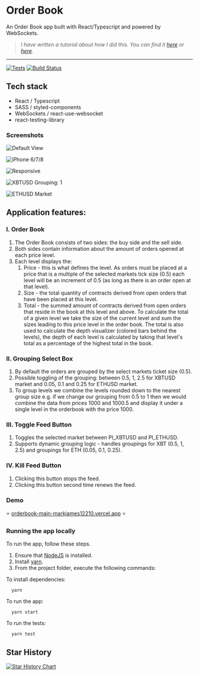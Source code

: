 # Order Book
An Order Book app built with React/Typescript and powered by WebSockets.

>_I have written a tutorial about how I did this. You can find it [here](https://www.mihailgaberov.com/build-a-real-time-order-book-application-with-react-and-websockets/) or [here](https://www.freecodecamp.org/news/react-websockets-project-build-real-time-order-book-app/)._


<hr />

<!-- prettier-ignore-start -->
[![Tests](https://github.com/mihailgaberov/orderbook/actions/workflows/main.yml/badge.svg)](https://github.com/mihailgaberov/orderbook/actions/workflows/main.yml)
[![Build Status][build-badge]][build]

[build-badge]: https://img.shields.io/github/deployments/mihailgaberov/orderbook/production?label=vercel&logoColor=vercel
[build]: https://github.com/mihailgaberov/orderbook/deployments
<!-- prettier-ignore-end -->

## Tech stack
 - React / Typescript
 - SASS / styled-components
 - WebSockets / react-use-websocket
 - react-testing-library
 
### Screenshots
![Default View](https://github.com/mihailgaberov/orderbook/blob/main/screenshots/default_view.png)

![iPhone 6/7/8](https://github.com/mihailgaberov/orderbook/blob/main/screenshots/iphone678.png)

![Responsive](https://github.com/mihailgaberov/orderbook/blob/main/screenshots/responsive.png)

![XBTUSD Grouping: 1](https://github.com/mihailgaberov/orderbook/blob/main/screenshots/XBTUSD_grouping_1.png)

![ETHUSD Market](https://github.com/mihailgaberov/orderbook/blob/main/screenshots/ETHUSD_market.png)

## Application features:
### I. Order Book
 1. The Order Book consists of two sides: the buy side and the sell side.
 2. Both sides contain information about the amount of orders opened at each price level.
 3. Each level displays the:
    1. Price - this is what defines the level. As orders must be placed at a price that is a
       multiple of the selected markets tick size (0.5) each level will be an increment of 0.5 (as
       long as there is an order open at that level).
    2. Size - the total quantity of contracts derived from open orders that have been placed at
       this level.
    3. Total - the summed amount of contracts derived from open orders that reside in the
       book at this level and above. To calculate the total of a given level we take the size of the
       current level and sum the sizes leading to this price level in the order book. The total is
       also used to calculate the depth visualizer (colored bars behind the levels), the depth of
       each level is calculated by taking that level's total as a percentage of the highest total in
       the book.
### II. Grouping Select Box
 1. By default the orders are grouped by the select markets ticket size (0.5).
 2. Possible toggling of the grouping: between 0.5, 1, 2.5 for XBTUSD market and 0.05, 0.1 and 0.25 for ETHUSD market.
 3. To group levels we combine the levels rounded down to the nearest group size e.g. if we change our grouping from 0.5 to 1 then we would combine the data from prices 1000 and 1000.5 and display it under a single level in the orderbook with the price 1000.

### III. Toggle Feed Button
1. Toggles the selected market between PI_XBTUSD and PI_ETHUSD.
2. Supports dynamic grouping logic - handles groupings for XBT (0.5, 1, 2.5) and groupings for ETH (0.05, 0.1, 0.25).

### IV. Kill Feed Button
1. Clicking this button stops the feed.
2. Clicking this button second time renews the feed.


### Demo
:star: [orderbook-main-markjames12210.vercel.app](https://orderbook-main-markjames12210.vercel.app/) :star:

### Running the app locally

To run the app, follow these steps.

1. Ensure that [NodeJS](http://nodejs.org/) is installed.
2. Install [yarn](https://classic.yarnpkg.com/en/docs/install/#windows-stable/).
3. From the project folder, execute the following commands:

To install dependencies:
```shell
  yarn
```
To run the app:

```shell
  yarn start
```

To run the tests:

```shell
  yarn test
```

## Star History

[![Star History Chart](https://api.star-history.com/svg?repos=mihailgaberov/orderbook&type=Date)](https://star-history.com/#mihailgaberov/orderbook&Date)

